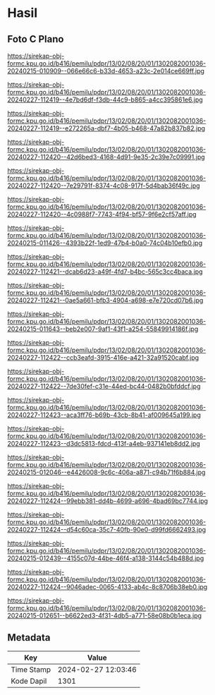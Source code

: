 # Hasil

## Foto C Plano

https://sirekap-obj-formc.kpu.go.id/b416/pemilu/pdpr/13/02/08/20/01/1302082001036-20240215-010909--066e66c6-b33d-4653-a23c-2e014ce669ff.jpg

https://sirekap-obj-formc.kpu.go.id/b416/pemilu/pdpr/13/02/08/20/01/1302082001036-20240227-112419--4e7bd6df-f3db-44c9-b865-a4cc395861e6.jpg

https://sirekap-obj-formc.kpu.go.id/b416/pemilu/pdpr/13/02/08/20/01/1302082001036-20240227-112419--e272265a-dbf7-4b05-b468-47a82b837b82.jpg

https://sirekap-obj-formc.kpu.go.id/b416/pemilu/pdpr/13/02/08/20/01/1302082001036-20240227-112420--42d6bed3-4168-4d91-9e35-2c39e7c09991.jpg

https://sirekap-obj-formc.kpu.go.id/b416/pemilu/pdpr/13/02/08/20/01/1302082001036-20240227-112420--7e29791f-8374-4c08-917f-5d4bab36f49c.jpg

https://sirekap-obj-formc.kpu.go.id/b416/pemilu/pdpr/13/02/08/20/01/1302082001036-20240227-112420--4c0988f7-7743-4f94-bf57-9f6e2cf57aff.jpg

https://sirekap-obj-formc.kpu.go.id/b416/pemilu/pdpr/13/02/08/20/01/1302082001036-20240215-011426--4393b22f-1ed9-47b4-b0a0-74c04b10efb0.jpg

https://sirekap-obj-formc.kpu.go.id/b416/pemilu/pdpr/13/02/08/20/01/1302082001036-20240227-112421--dcab6d23-a49f-4fd7-b4bc-565c3cc4baca.jpg

https://sirekap-obj-formc.kpu.go.id/b416/pemilu/pdpr/13/02/08/20/01/1302082001036-20240227-112421--0ae5a661-bfb3-4904-a698-e7e720cd07b6.jpg

https://sirekap-obj-formc.kpu.go.id/b416/pemilu/pdpr/13/02/08/20/01/1302082001036-20240215-011643--beb2e007-9af1-43f1-a254-55849914186f.jpg

https://sirekap-obj-formc.kpu.go.id/b416/pemilu/pdpr/13/02/08/20/01/1302082001036-20240227-112422--ccb3eafd-3915-416e-a421-32a91520cabf.jpg

https://sirekap-obj-formc.kpu.go.id/b416/pemilu/pdpr/13/02/08/20/01/1302082001036-20240227-112422--7de30fef-c31e-44ed-bc44-0482b0bfddcf.jpg

https://sirekap-obj-formc.kpu.go.id/b416/pemilu/pdpr/13/02/08/20/01/1302082001036-20240227-112423--aca3ff76-b69b-43cb-8b41-af009645a199.jpg

https://sirekap-obj-formc.kpu.go.id/b416/pemilu/pdpr/13/02/08/20/01/1302082001036-20240227-112423--d3dc5813-fdcd-413f-a4eb-937141eb8dd2.jpg

https://sirekap-obj-formc.kpu.go.id/b416/pemilu/pdpr/13/02/08/20/01/1302082001036-20240215-012046--e4426008-9c6c-406a-a871-c94b71f6b884.jpg

https://sirekap-obj-formc.kpu.go.id/b416/pemilu/pdpr/13/02/08/20/01/1302082001036-20240227-112424--99ebb381-dd4b-4699-a696-4bad69bc7744.jpg

https://sirekap-obj-formc.kpu.go.id/b416/pemilu/pdpr/13/02/08/20/01/1302082001036-20240227-112424--d54c60ca-35c7-40fb-90e0-d99fd6662493.jpg

https://sirekap-obj-formc.kpu.go.id/b416/pemilu/pdpr/13/02/08/20/01/1302082001036-20240215-012439--4155c07d-44be-46f4-a138-3144c54b488d.jpg

https://sirekap-obj-formc.kpu.go.id/b416/pemilu/pdpr/13/02/08/20/01/1302082001036-20240227-112424--9046adec-0065-4133-ab4c-8c8706b38eb0.jpg

https://sirekap-obj-formc.kpu.go.id/b416/pemilu/pdpr/13/02/08/20/01/1302082001036-20240215-012651--b6622ed3-4f31-4db5-a771-58e08b0b1eca.jpg


## Metadata

| Key        | Value               |
| ---------- | ------------------- |
| Time Stamp | 2024-02-27 12:03:46 |
| Kode Dapil | 1301                |



